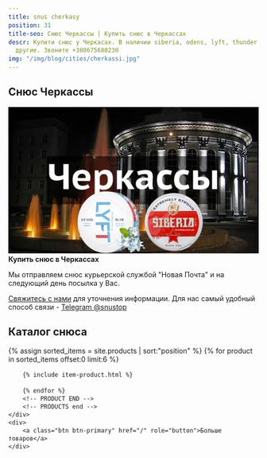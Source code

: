 ```yaml
---
title: snus cherkasy
position: 31
title-seo: Снюс Черкассы | Купить снюс в Черкассах
descr: Купити снюс у Черкасах. В наличии siberia, odens, lyft, thunder, general и
  другие. Звоните +380675680230
img: "/img/blog/cities/cherkassi.jpg"
---
```


<section class="mb-4">
	<h1>Снюс Черкассы</h1>
	<div class="row">
		<div class="col-md-7">
			<img class="img-fluid" src="/img/blog/cities/cherkassi.jpg" alt="Снюс в Черкассах">
		</div>
		<div class="col-md-5">
			<strong>Купить снюс в Черкассах</strong>
			<p>Мы отправляем снюс курьерской службой "Новая Почта" и на следующий день посылка у Вас.</p>
			<p><a href="#contactModal" data-toggle="modal" data-target="#contactModal">Свяжитесь с нами</a> для уточнения информации. Для нас самый удобный способ связи - <a href="//t.me/snustop" target="_blank" title="Telegram"><i class="icon-telegram"></i>Telegram @snustop</a></p>
		</div>
	</div>
</section>

<section class="mb-4">
	<h2>Каталог снюса</h2>
	<div class="row catalog">
		<!-- PRODUCTS start -->
		<!-- PRODUCT START -->
		{% assign sorted_items = site.products | sort:"position" %}
		{% for product in sorted_items offset:0 limit:6 %}
		
		{% include item-product.html %}

		{% endfor %}
		<!-- PRODUCT END -->
		<!-- PRODUCTS end -->
	</div>
	<div>
		<a class="btn btn-primary" href="/" role="button">Больше товаров</a>
	</div>
</section>